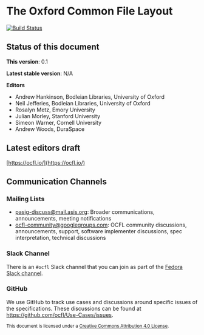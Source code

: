 # The Oxford Common File Layout

[![Build Status](https://travis-ci.com/OCFL/spec.png?branch=master)](https://travis-ci.com/OCFL/spec)

## Status of this document

**This version**: 0.1

**Latest stable version**: N/A

**Editors**

 - Andrew Hankinson, Bodleian Libraries, University of Oxford
 - Neil Jefferies, Bodleian Libraries, University of Oxford
 - Rosalyn Metz, Emory University
 - Julian Morley, Stanford University
 - Simeon Warner, Cornell University
 - Andrew Woods, DuraSpace
 
## Latest editors draft

[https://ocfl.io/](https://ocfl.io/)
 
## Communication Channels

### Mailing Lists

 - pasig-discuss@mail.asis.org: Broader communications, announcements, meeting notifications
 - ocfl-community@googlegroups.com: OCFL community discussions, announcements, support, software implementer discussions, spec interpretation, technical discussions

### Slack Channel

There is an `#ocfl` Slack channel that you can join as part of the [Fedora Slack channel](http://slack.fcrepo.org).

### GitHub

We use GitHub to track use cases and discussions around specific issues of the specifications. These discussions can be found
at https://github.com/ocfl/Use-Cases/issues.

<small>This document is licensed under a [Creative Commons Attribution 4.0 License](https://creativecommons.org/licenses/by/4.0/).</small>
